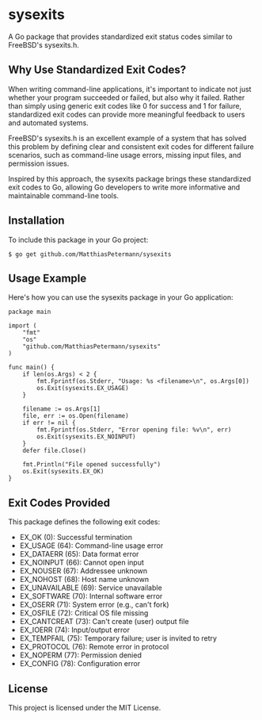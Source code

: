 # sysexits

A Go package that provides standardized exit status codes similar to FreeBSD's
sysexits.h. 

## Why Use Standardized Exit Codes?

When writing command-line applications, it's important to indicate not just
whether your program succeeded or failed, but also why it failed. Rather than
simply using generic exit codes like 0 for success and 1 for failure,
standardized exit codes can provide more meaningful feedback to users and
automated systems.

FreeBSD's sysexits.h is an excellent example of a system that has solved this
problem by defining clear and consistent exit codes for different failure
scenarios, such as command-line usage errors, missing input files, and
permission issues.

Inspired by this approach, the sysexits package brings these standardized exit
codes to Go, allowing Go developers to write more informative and maintainable
command-line tools. 

## Installation

To include this package in your Go project:

```
$ go get github.com/MatthiasPetermann/sysexits
```

## Usage Example

Here's how you can use the sysexits package in your Go application:

```
package main

import (
    "fmt"
    "os"
    "github.com/MatthiasPetermann/sysexits"
)

func main() {
    if len(os.Args) < 2 {
        fmt.Fprintf(os.Stderr, "Usage: %s <filename>\n", os.Args[0])
        os.Exit(sysexits.EX_USAGE)
    }

    filename := os.Args[1]
    file, err := os.Open(filename)
    if err != nil {
        fmt.Fprintf(os.Stderr, "Error opening file: %v\n", err)
        os.Exit(sysexits.EX_NOINPUT)
    }
    defer file.Close()

    fmt.Println("File opened successfully")
    os.Exit(sysexits.EX_OK)
}
```

## Exit Codes Provided

This package defines the following exit codes:

- EX_OK (0): Successful termination
- EX_USAGE (64): Command-line usage error
- EX_DATAERR (65): Data format error
- EX_NOINPUT (66): Cannot open input
- EX_NOUSER (67): Addressee unknown
- EX_NOHOST (68): Host name unknown
- EX_UNAVAILABLE (69): Service unavailable
- EX_SOFTWARE (70): Internal software error
- EX_OSERR (71): System error (e.g., can't fork)
- EX_OSFILE (72): Critical OS file missing
- EX_CANTCREAT (73): Can't create (user) output file
- EX_IOERR (74): Input/output error
- EX_TEMPFAIL (75): Temporary failure; user is invited to retry
- EX_PROTOCOL (76): Remote error in protocol
- EX_NOPERM (77): Permission denied
- EX_CONFIG (78): Configuration error

## License

This project is licensed under the MIT License.
